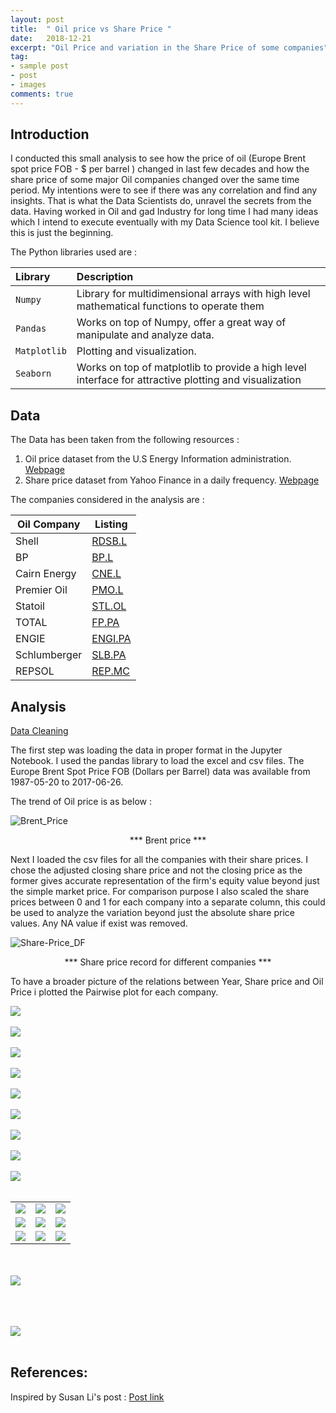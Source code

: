 ```yaml
---
layout: post
title:  " Oil price vs Share Price "
date:   2018-12-21
excerpt: "Oil Price and variation in the Share Price of some companies"
tag:
- sample post
- post
- images
comments: true
---
```


## Introduction

I conducted this small analysis to see how the price of oil (Europe Brent spot price FOB -  $ per barrel ) changed in last few decades and how the share price of some major Oil companies changed over the same time period. My intentions were to see if there was any correlation and find any insights. That is what the Data Scientists do, unravel the secrets from the data. Having worked in Oil and gad Industry for long time I had many ideas which I intend to execute eventually with my Data Science tool kit. I believe this is just the beginning.  

The Python libraries used are :

| Library  | Description   |
|:---|:---|
|`Numpy`   | Library for multidimensional arrays with high level mathematical functions to operate them  |
| `Pandas`  | Works on top of Numpy, offer a great way of manipulate and analyze data.  |
| `Matplotlib`  | Plotting and visualization.  |
| `Seaborn` |  Works on top of matplotlib to provide a high level interface for attractive plotting and visualization|

## Data

The Data has been taken from the following resources :
  1. Oil price dataset from the U.S Energy Information administration. [Webpage](https://www.eia.gov/dnav/pet/hist/RBRTED.htm)
  2. Share price dataset from Yahoo Finance in a daily frequency. [Webpage](https://uk.finance.yahoo.com/quote/RDSB.L/history?period1=946684800&period2=1499122800&interval=1d&filter=history&frequency=1d)

The companies considered in the analysis are :


| Oil Company  | Listing   |
|---|---|
|Shell | [RDSB.L](https://uk.finance.yahoo.com/quote/RDSB.L/history?p=RDSB.L&.tsrc=fin-srch-v1)|
|BP | [BP.L](https://uk.finance.yahoo.com/quote/BP.L/history?p=BP.L&.tsrc=fin-srch-v1)|
|Cairn Energy   | [CNE.L](https://uk.finance.yahoo.com/quote/CNE.L/history?p=CNE.L&.tsrc=fin-srch-v1) |
|Premier Oil| [PMO.L](https://uk.finance.yahoo.com/quote/PMO.L/history?p=PMO.L&.tsrc=fin-srch-v1) |
|Statoil | [STL.OL](https://uk.finance.yahoo.com/quote/EQNR.OL?p=EQNR.OL&.tsrc=fin-srch-v1) |
|TOTAL| [FP.PA](https://uk.finance.yahoo.com/quote/FP.PA?p=FP.PA&.tsrc=fin-srch-v1) |
|ENGIE | [ENGI.PA](https://uk.finance.yahoo.com/quote/ENGI.PA?p=ENGI.PA&.tsrc=fin-srch-v1) |
|Schlumberger| [SLB.PA](https://uk.finance.yahoo.com/quote/SLB.PA?p=SLB.PA&.tsrc=fin-srch-v1) |
|REPSOL | [REP.MC](https://uk.finance.yahoo.com/quote/REP.MC?p=REP.MC&.tsrc=fin-srch-v1) |


## Analysis

[Data Cleaning](https://en.wikipedia.org/wiki/Data_cleansing)

The first step was loading the data in proper format in the Jupyter Notebook. I used the pandas library to load the excel and csv files. The Europe Brent Spot Price FOB (Dollars per Barrel) data was available from 1987-05-20 to 2017-06-26.

The trend of Oil price is as below :

![Brent_Price](../imgs/Brent_Price.png)

<center> *** Brent price *** </center>

Next I loaded the csv files for all the companies with their share prices. I chose the adjusted closing share price and not the closing price as the former gives accurate representation of the firm's equity value beyond just the simple market price. For comparison purpose I also scaled the share prices between 0 and 1 for each company into a separate column, this could be used to analyze the variation beyond just the absolute share price values. Any NA value if exist was removed.

![Share-Price_DF](../imgs/Final_DF_Share_Price.PNG)   
<center> *** Share price record for different companies *** </center>

To have a broader picture of the relations between Year, Share price and Oil Price i plotted the Pairwise plot for each company.

![](../imgs/RDSB.L.png)
<br><br>
![](../imgs/BP.L.png)
<br><br>
![](../imgs/CNE.L.png)
<br><br>
![](../imgs/PMO.L.png)
<br><br>
![](../imgs/STL.OL.png)
<br><br>
![](../imgs/FP.PA.png)
<br><br>
![](../imgs/REP.MC.png)
<br><br>
![](../imgs/ENGI.PA.png)
<br><br>
![](../imgs/SLB.PA.png)
<br><br>


|   |   |  |
|---|---|---|
| ![](../imgs/RDSB.Lshareprice.png)  | ![](../imgs/BP.Lshareprice.png) |![](../imgs/CNE.Lshareprice.png)|
| ![](../imgs/PMO.Lshareprice.png) | ![](../imgs/STL.OLshareprice.png)  |![](../imgs/FP.PAshareprice.png)|
| ![](../imgs/REP.MCshareprice.png)  | ![](../imgs/ENGI.PAshareprice.png)  |![](../imgs/SLB.PAshareprice.png)|





<br><br>
![](../imgs/AdjustedSharePriceScaledVsYear.png)
<br><br>

<br><br>
![](../imgs/AdjustedSharePriceScaledVsOilPrice.png)
<br><br>






## References:

Inspired by Susan Li's post : [Post link](https://towardsdatascience.com/multi-class-text-classification-with-scikit-learn-12f1e60e0a9f)
